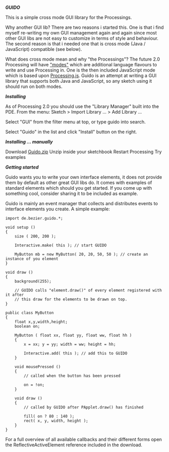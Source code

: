 ***GUIDO***
	
This is a simple cross mode GUI library for the Processings.

Why another GUI lib?
There are two reasons i started this. One is that i find myself re-writing my own GUI management again and again since most other GUI libs are not easy to customize in terms of style and behaviour. The second reason is that i needed one that is cross mode (Java / JavaScript) compatible (see below).

What does cross mode mean and why "the Processings"?
The future 2.0 Processing will have ["modes"](http://wiki.processing.org/w/JavaScript) which are additional language flavours to write and use Processing in. One is the then included JavaScript mode which is based upon [Processing.js](https://github.com/processing-js/processing-js). Guido is an attempt at writing a GUI library that supports both Java and JavaScript, so any sketch using it should run on both modes.
	
***Installing***

As of Processing 2.0 you should use the "Library Manager" built into the PDE. From the menu:
Sketch > Import Library ... > Add Library ...

Select "GUI" from the filter menu at top, or type guido into search.

Select "Guido" in the list and click "Install" button on the right.

***Installing ... manually***

Download [Guido.zip](https://github.com/downloads/fjenett/Guido/Guido.zip)
Unzip inside your sketchbook
Restart Processing
Try examples

***Getting started***

Guido wants you to write your own interface elements, it does not provide them by default as other great GUI libs do. It comes with examples of standard elements which should you get started. If you come up with something cool, consider sharing it to be included as example.

Guido is mainly an event manager that collects and distributes events to interface elements you create. A simple example:

	import de.bezier.guido.*;

	void setup ()
	{
	    size ( 200, 200 );
    
	    Interactive.make( this ); // start GUIDO
    
	    MyButton mb = new MyButton( 20, 20, 50, 50 ); // create an instance of you element
	}

	void draw ()
	{
		background(255);
		
	    // GUIDO calls "element.draw()" of every element registered with it after
	    // this draw for the elements to be drawn on top.
	}

	public class MyButton
	{
	    float x,y,width,height;
	    boolean on;
    
	    MyButton ( float xx, float yy, float ww, float hh ) 
	    {
	        x = xx; y = yy; width = ww; height = hh;
        
	        Interactive.add( this ); // add this to GUIDO
	    }
    
	    void mousePressed ()
	    {
	        // called when the button has been pressed
        
	        on = !on;
	    }
    
	    void draw ()
	    {
	        // called by GUIDO after PApplet.draw() has finished
        
	        fill( on ? 80 : 140 );
	        rect( x, y, width, height );
	    }
	}

For a full overview of all available callbacks and their different forms open the ReflectiveActiveElement reference included in the download.
